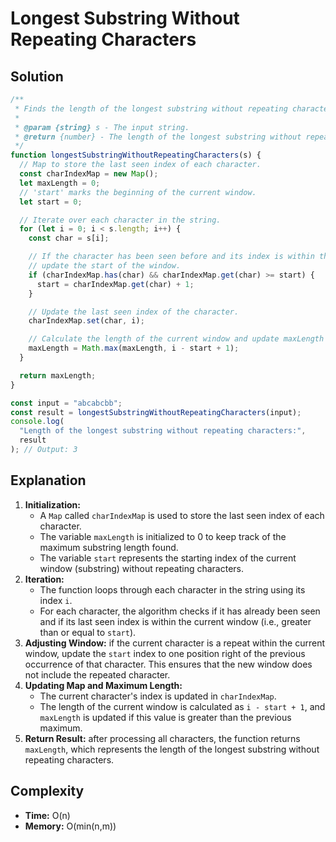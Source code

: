 # Longest Substring Without Repeating Characters

## Solution

```js
/**
 * Finds the length of the longest substring without repeating characters.
 *
 * @param {string} s - The input string.
 * @return {number} - The length of the longest substring without repeating characters.
 */
function longestSubstringWithoutRepeatingCharacters(s) {
  // Map to store the last seen index of each character.
  const charIndexMap = new Map();
  let maxLength = 0;
  // 'start' marks the beginning of the current window.
  let start = 0;

  // Iterate over each character in the string.
  for (let i = 0; i < s.length; i++) {
    const char = s[i];

    // If the character has been seen before and its index is within the current window,
    // update the start of the window.
    if (charIndexMap.has(char) && charIndexMap.get(char) >= start) {
      start = charIndexMap.get(char) + 1;
    }

    // Update the last seen index of the character.
    charIndexMap.set(char, i);

    // Calculate the length of the current window and update maxLength if needed.
    maxLength = Math.max(maxLength, i - start + 1);
  }

  return maxLength;
}

const input = "abcabcbb";
const result = longestSubstringWithoutRepeatingCharacters(input);
console.log(
  "Length of the longest substring without repeating characters:",
  result
); // Output: 3
```

## Explanation

1. **Initialization:**
   - A `Map` called `charIndexMap` is used to store the last seen index of each character.
   - The variable `maxLength` is initialized to 0 to keep track of the maximum substring length found.
   - The variable `start` represents the starting index of the current window (substring) without repeating characters.
2. **Iteration:**
   - The function loops through each character in the string using its index `i`.
   - For each character, the algorithm checks if it has already been seen and if its last seen index is within the current window (i.e., greater than or equal to `start`).
3. **Adjusting Window:** if the current character is a repeat within the current window, update the `start` index to one position right of the previous occurrence of that character. This ensures that the new window does not include the repeated character.
4. **Updating Map and Maximum Length:**
   - The current character's index is updated in `charIndexMap`.
   - The length of the current window is calculated as `i - start + 1`, and `maxLength` is updated if this value is greater than the previous maximum.
5. **Return Result:** after processing all characters, the function returns `maxLength`, which represents the length of the longest substring without repeating characters.

## Complexity

- **Time:** O(n)
- **Memory:** O(min(n,m))

